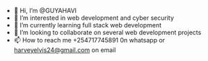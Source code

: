 - 👋 Hi, I’m @GUYAHAVI
- 👀 I’m interested in web development and cyber security
- 🌱 I’m currently learning full stack web development
- 💞️ I’m looking to collaborate on several web development projects
- 📫 How to reach me +254717745891 0n whatsapp or harveyelvis24@gmail.com on email

<!---
GUYAHAVI/GUYAHAVI is a ✨ special ✨ repository because its `README.md` (this file) appears on your GitHub profile.
You can click the Preview link to take a look at your changes.
--->
